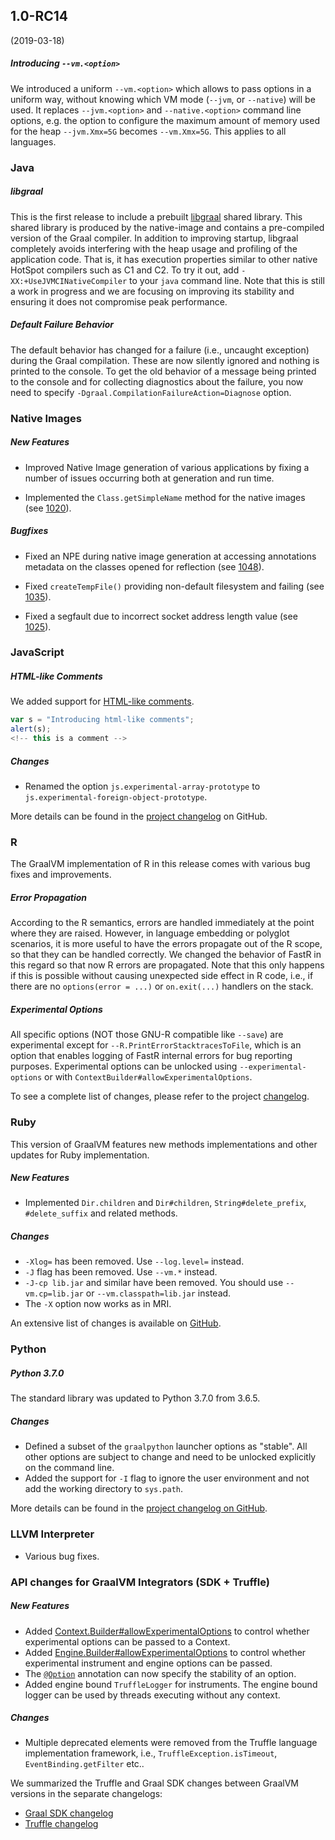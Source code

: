 ## 1.0-RC14
(2019-03-18)

##### Introducing `--vm.<option>`
We introduced a uniform `--vm.<option>` which allows to pass options in a uniform way, without knowing which VM mode (`--jvm`, or `--native`) will be used. It replaces  `--jvm.<option>` and `--native.<option>` command line options, e.g. the option to configure the maximum amount of memory used for the heap `--jvm.Xmx=5G` becomes `--vm.Xmx=5G`.
This applies to all languages.

### Java
##### libgraal
This is the first release to include a prebuilt [libgraal](https://github.com/oracle/graal/tree/master/compiler#libgraal) shared library. This shared library is produced by the native-image and contains a pre-compiled version of the Graal compiler. In addition to improving startup, libgraal completely avoids interfering with the heap usage and profiling of the application code. That is, it has execution properties similar to other native HotSpot compilers such as C1 and C2. To try it out, add `-XX:+UseJVMCINativeCompiler` to your `java` command line. Note that this is still a work in progress and we are focusing on improving its stability and ensuring it does not compromise peak performance.

##### Default Failure Behavior
The default behavior has changed for a failure (i.e., uncaught exception) during the Graal compilation. These are now silently ignored and nothing is printed to the console. To get the old behavior of a message being printed to the console and for collecting diagnostics about the failure, you now need to specify `-Dgraal.CompilationFailureAction=Diagnose` option.

### Native Images
##### New Features
* Improved Native Image generation of various applications by fixing a number of issues occurring both at generation and run time.  

* Implemented the `Class.getSimpleName` method for the native images (see [1020](https://github.com/oracle/graal/issues/1020)).

##### Bugfixes
* Fixed an NPE during native image generation at accessing annotations metadata on the classes opened for reflection (see [1048](https://github.com/oracle/graal/issues/1048)).

* Fixed `createTempFile()` providing non-default filesystem and failing (see [1035](https://github.com/oracle/graal/issues/1035)).

* Fixed a segfault due to incorrect socket address length value (see [1025](https://github.com/oracle/graal/issues/1025)).



### JavaScript
##### HTML-like Comments
We added support for [HTML-like comments](https://tc39.github.io/ecma262/#sec-html-like-comments).
```javascript
var s = "Introducing html-like comments";
alert(s);
<!-- this is a comment -->
```
##### Changes
* Renamed the option `js.experimental-array-prototype` to `js.experimental-foreign-object-prototype`.

More details can be found in the [project changelog](https://github.com/graalvm/graaljs/blob/master/CHANGELOG.md#version-100-rc14) on GitHub.

### R

The GraalVM implementation of R in this release comes with various bug fixes and improvements.

##### Error Propagation
According to the R semantics, errors are handled immediately at the point where they are raised. However, in language embedding or polyglot scenarios, it is more useful to have the errors propagate out of the R scope, so that they can be handled correctly. We changed the behavior of FastR in this regard so that now R errors are propagated. Note that this only happens if this is possible without causing unexpected side effect in R code,
i.e., if there are no `options(error = ...)` or `on.exit(...)` handlers on the stack.

##### Experimental Options
All specific options (NOT those GNU-R compatible like `--save`) are experimental except for `--R.PrintErrorStacktracesToFile`, which is an option that enables logging of FastR internal errors for bug reporting purposes. Experimental options can be unlocked using `--experimental-options` or with `ContextBuilder#allowExperimentalOptions`.

To see a complete list of changes, please refer to the project [changelog](https://github.com/oracle/fastr/blob/master/CHANGELOG.md#10-rc-14).  


### Ruby

This version of GraalVM features new methods implementations and other updates for Ruby implementation.

##### New Features
* Implemented `Dir.children` and `Dir#children`, `String#delete_prefix`, `#delete_suffix` and related methods.

##### Changes

* `-Xlog=` has been removed. Use `--log.level=` instead.
* `-J` flag has been removed. Use `--vm.*` instead.
* `-J-cp lib.jar` and similar have been removed. You should use `--vm.cp=lib.jar` or `--vm.classpath=lib.jar` instead.
* The `-X` option now works as in MRI.

An extensive list of changes is available on [GitHub](https://github.com/oracle/truffleruby/blob/master/CHANGELOG.md#10-rc-14).

### Python
##### Python 3.7.0
The standard library was updated to Python 3.7.0 from 3.6.5.
##### Changes
* Defined a subset of the `graalpython` launcher options as "stable". All other options are subject to change and need to be unlocked explicitly on the command line.
* Added the support for  `-I` flag to ignore the user environment and not add the working directory to `sys.path`.

More details can be found in the [project changelog on GitHub](https://github.com/graalvm/graalpython/blob/master/CHANGELOG.md#version-100-rc14).

### LLVM Interpreter

* Various bug fixes.

### API changes for GraalVM Integrators (SDK + Truffle)

##### New Features
* Added [Context.Builder#allowExperimentalOptions](http://www.graalvm.org/sdk/javadoc/org/graalvm/polyglot/Context.Builder.html#allowExperimentalOptions-boolean-) to control whether experimental options can be passed to a Context.
* Added [Engine.Builder#allowExperimentalOptions](http://www.graalvm.org/sdk/javadoc/org/graalvm/polyglot/Engine.Builder.html#allowExperimentalOptions-boolean-) to control whether experimental instrument and engine options can be passed.
* The [`@Option`](http://www.graalvm.org/truffle/javadoc/com/oracle/truffle/api/Option.html) annotation can now specify the stability of an option.
* Added engine bound `TruffleLogger` for instruments. The engine bound logger can be used by threads executing without any context.

##### Changes
* Multiple deprecated elements were removed from  the Truffle language implementation framework, i.e., `TruffleException.isTimeout`, `EventBinding.getFilter` etc..

We summarized the Truffle and Graal SDK changes between GraalVM versions in the separate changelogs:

- [Graal SDK changelog](https://github.com/oracle/graal/blob/master/sdk/CHANGELOG.md#version-100-rc14)
- [Truffle changelog](https://github.com/oracle/graal/blob/master/truffle/CHANGELOG.md#version-100-rc14)
